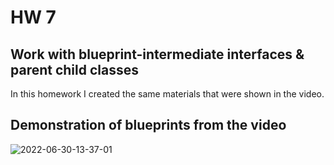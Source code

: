 # HW 7

## Work with blueprint-intermediate interfaces & parent child classes

In this homework I created the same materials that were shown in the video.

## Demonstration of blueprints from the video
![2022-06-30-13-37-01](https://user-images.githubusercontent.com/34779566/176657999-53f8d113-2def-4543-a783-3c59e51058b8.gif)
